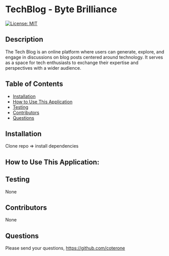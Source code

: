 # TechBlog - Byte Brilliance
[![License: MIT](https://img.shields.io/badge/License-MIT-yellow.svg)](https://opensource.org/licenses/MIT)
## Description
The Tech Blog is an online platform where users can generate, explore, and engage in discussions on blog posts centered around technology. It serves as a space for tech enthusiasts to exchange their expertise and perspectives with a wider audience.

## Table of Contents
* [Installation](#installation)
* [How to Use This Application](#HowtoUseThisApplication)
* [Testing](#testing)
* [Contributors](#contributors)
* [Questions](#questions)

## Installation
Clone repo => install dependencies 

## How to Use This Application:


## Testing
None

## Contributors
None


## Questions
Please send your questions, https://github.com/coterone
